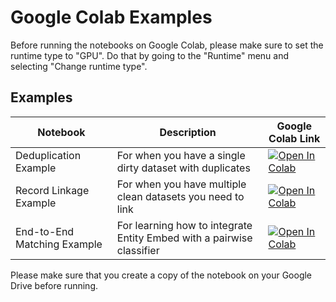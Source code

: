 # Google Colab Examples

Before running the notebooks on Google Colab, please make sure to set the runtime type to "GPU". Do that by going to the "Runtime" menu and selecting "Change runtime type".

## Examples

Notebook | Description | Google Colab Link
--- | --- | ---
Deduplication Example | For when you have a single dirty dataset with duplicates | [![Open In Colab](https://colab.research.google.com/assets/colab-badge.svg)](https://colab.research.google.com/github/vintasoftware/entity-embed/blob/main/notebooks/google-colab/Deduplication-Example.ipynb)
Record Linkage Example | For when you have multiple clean datasets you need to link | [![Open In Colab](https://colab.research.google.com/assets/colab-badge.svg)](https://colab.research.google.com/github/vintasoftware/entity-embed/blob/main/notebooks/google-colab/Record-Linkage-Example.ipynb)
End-to-End Matching Example | For learning how to integrate Entity Embed with a pairwise classifier | [![Open In Colab](https://colab.research.google.com/assets/colab-badge.svg)](https://colab.research.google.com/github/vintasoftware/entity-embed/blob/main/notebooks/google-colab/End-to-End-Matching-Example.ipynb)

Please make sure that you create a copy of the notebook on your Google Drive before running.
